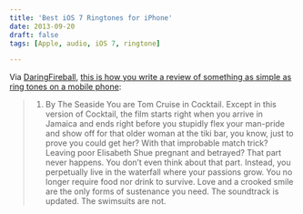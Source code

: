 ```yaml
---
title: 'Best iOS 7 Ringtones for iPhone'
date: 2013-09-20
draft: false
tags: [Apple, audio, iOS 7, ringtone]

---
```


Via [DaringFireball](http://daringfireball.net/linked/2013/09/19/ios-7-ringtones), [this is how you write a review of something as simple as ring tones on a mobile phone](http://www.theawl.com/2013/09/the-top-5-ios7-ringtones):

> 1.  By The Seaside You are Tom Cruise in Cocktail. Except in this version of Cocktail, the film starts right when you arrive in Jamaica and ends right before you stupidly flex your man-pride and show off for that older woman at the tiki bar, you know, just to prove you could get her? With that improbable match trick? Leaving poor Elisabeth Shue pregnant and betrayed? That part never happens. You don’t even think about that part. Instead, you perpetually live in the waterfall where your passions grow. You no longer require food nor drink to survive. Love and a crooked smile are the only forms of sustenance you need. The soundtrack is updated. The swimsuits are not.